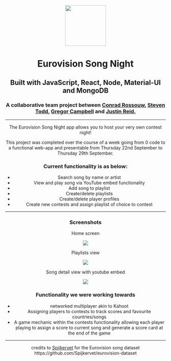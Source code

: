 <div align=center>
  <div>
    <div width=50%>
<img width=128px height=128px src=https://user-images.githubusercontent.com/107511052/193862311-1a99fb7d-241b-4cfb-b94d-817d8445c5ec.png>
    </div>
    <div width=50%>
<h1>Eurovision Song Night</h1>
      </div>
  </div>
  <h2> Built with JavaScript, React, Node, Material-UI and MongoDB </h2>
  <h3> A collaborative team project between <a href=https://github.com/conradr>Conrad Rossouw</a>, <a href=https://github.com/FlarePhoto75>Steven Todd</a>, <a href=https://github.com/g-reg7554> Gregor Campbell</a> and <a href=https://github.com/dieeer> Justin Reid.</a> </h3>
  <hr>
  <p> The Eurovision Song Night app allows you to host your very own contest night!</p>
  <p> This project was completed over the course of a week going from 0 code to a functional web-app and presentable from Thursday 22nd September to Thursday 29th September. </p>
  <h3>Current functionality is as below:</h3>
<ul> 
  <li>
    Search song by name or artist
  </li>
  <li>
    View and play song via YouTube embed functionality
  </li>
  <li>
    Add song to playlist
  </li>
  <li>
    Create/delete playlists
  </li>
  <li>
    Create/delete player profiles
  </li>
  <li>
    Create new contests and assign playlist of choice to contest
  </li>
  </ul>
  <hr>
  <h3>Screenshots</h3>
  <div display=flex>
    <p> Home screen </p>
<img src=https://user-images.githubusercontent.com/107511052/193864341-1a9fd62c-4723-46d7-810c-ea9f108966d0.png>
    <p> Playlists view </p>
<img src=https://user-images.githubusercontent.com/107511052/193864492-4942cad9-d80a-463f-bd19-9e50b0c212f1.png>
    <p> Song detail view with youtube embed</p>
<img src=https://user-images.githubusercontent.com/107511052/193864580-783e942d-f849-4aa1-89e4-f32f5fafa24b.png>
  </div>
  <div class=none>
    <h3> Functionality we were working towards </h3>
    <ul>
    <li> 
      networked multiplayer akin to Kahoot
    </li>
    <li>
      Assigning players to contests to track scores and favourite countries/songs
    </li>
    <li>
      A game mechanic within the contests functionality allowing each player playing to assign a score to current song and generate a score card at the end of the game
      </li>
    </ul>
  <hr>
  <p> credits to <a href=https://github.com/Spijkervet>Spijkervet</a>  for the Eurovision song dataset https://github.com/Spijkervet/eurovision-dataset </p>
  </div>

